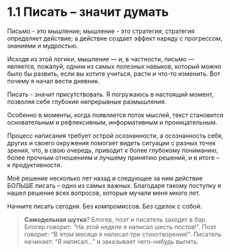 # 1.1 Писать – значит думать

Письмо - это мышление; мышление - это стратегия; стратегия определяет действие; а действие создает эффект наряду с прогрессом, знаниями и мудростью.

Исходя из этой логики, мышление — и, в частности, письмо — является, пожалуй, одним из самых полезных навыков, который можно было бы развить, если вы хотите учиться, расти и что-то изменить. Вот почему я начал вести дневник.

Писать - значит присутствовать. Я погружаюсь в настоящий момент, позволяя себе глубокие непрерывные размышления.

Особенно в моменты, когда появляется поток мыслей, текст становится основательным и рефлексивным, информативным и проницательным.

Процесс написания требует острой осознанности, а осознанность себя, других и своего окружения помогает видеть ситуации с разных точек зрения, что, в свою очередь, приводит к более глубокому пониманию, более прочным отношениям и лучшему принятию решений, и в итоге – к продуктивности.

Моё решение несколько лет назад и следующее за ним действие БОЛЬШЕ писать – одно из самых важных. Благодаря такому поступку я нашел решение всех вопросов, которые мучали меня много лет. 

Начните писать сегодня.
Без компромиccов. Без сделок с собой.

> **Самодельная шутка**?
> Блогер, поэт и писатель заходят в бар. Блогер говорит: “На этой неделе я написал шесть постов!”. Поэт говорит: “В этом месяце я написал три стихотворения!”. Писатель начинает: “Я написал…” и заказывает чего-нибудь выпить.
